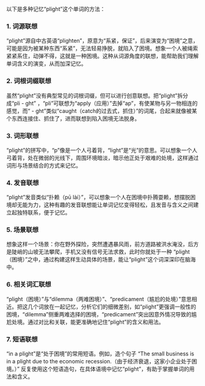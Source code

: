 以下是多种记忆“plight”这个单词的方法：

### 1. 词源联想
“plight”源自中古英语“plighten”，原意为“系紧，保证”，后来演变为“困境”之意，可能是因为被某种东西“系紧”，无法轻易挣脱，就陷入了困境。想象一个人被绳索紧紧系住，动弹不得，这就是一种困境。这种从词源角度的联想，能帮助我们理解单词含义的演变，从而加深记忆。

### 2. 词根词缀联想
虽然“plight”没有典型常见的词根词缀，但可以进行创意联想。把“plight”拆分成“pli - ght” ，“pli”可联想为“apply（应用）”去掉“ap”，有使某物与另一物相连的感觉，而“ - ght”类似“caught（catch的过去式，抓住）”的词尾，合起来就像被某个东西连接住、抓住了，进而联想到陷入困境无法脱身。

### 3. 词形联想
“plight”的拼写中，“p”像是一个人弓着背，“light”是“光”的意思。可以想象一个人弓着背，处在微弱的光线下，周围环境暗淡，暗示他正处于艰难的处境，这样通过词形与场景结合的方式来记忆。

### 4. 发音联想
“plight”发音类似“扑赖（pū lài）”，可以想象一个人在困境中扑腾耍赖，想摆脱困境却无能为力，这种有趣的发音联想能让单词记忆变得轻松，且发音与含义之间建立起独特联系，便于记忆。

### 5. 场景联想
想象这样一个场景：你在野外探险，突然遭遇暴风雨，前方道路被洪水淹没，后方是陡峭的山坡无法攀爬，手机又没有信号无法求救，此时你就处于一种 “plight（困境）”之中，通过构建这样生动具体的场景，能让“plight”这个词深深印在脑海中。

### 6. 相关词汇联想
“plight（困境）”与“dilemma（两难困境）”、“predicament（尴尬的处境）”意思相近。把这几个词放在一起记忆，分析它们的细微差别，如“plight”更强调一般性的困境，“dilemma”侧重两难选择的困境，“predicament”突出因意外情况导致的尴尬处境。通过对比和关联，能更准确地记住“plight”的含义和用法。

### 7. 短语联想
“in a plight”是“处于困境”的常用短语。例如，造个句子 “The small business is in a plight due to the economic recession.（由于经济衰退，这家小企业处于困境。）” 反复使用这个短语造句，在具体语境中记忆“plight”，有助于掌握单词的用法和含义。 